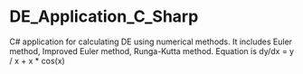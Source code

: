 # DE_Application_C_Sharp
C# application for calculating DE using numerical methods.
It includes Euler method, Improved Euler method, Runga-Kutta method.
Equation is dy/dx = y / x + x * cos(x)
